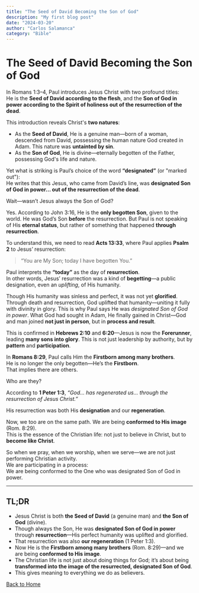 ```yaml
---
title: "The Seed of David Becoming the Son of God"
description: "My first blog post"
date: "2024-03-20"
author: "Carlos Salamanca"
category: "Bible"
---
```


# The Seed of David Becoming the Son of God

In Romans 1:3–4, Paul introduces Jesus Christ with two profound titles:  
He is the **Seed of David according to the flesh**, and the **Son of God in power according to the Spirit of holiness out of the resurrection of the dead**.

This introduction reveals Christ's **two natures**:

- As the **Seed of David**, He is a genuine man—born of a woman, descended from David, possessing the human nature God created in Adam. This nature was **untainted by sin**.
- As the **Son of God**, He is divine—eternally begotten of the Father, possessing God's life and nature.

Yet what is striking is Paul’s choice of the word **“designated”** (or "marked out"):  
He writes that this Jesus, who came from David’s line, was **designated Son of God in power… out of the resurrection of the dead**.

Wait—wasn’t Jesus always the Son of God?

Yes. According to John 3:16, He is the **only begotten Son**, given to the world. He was God’s Son **before** the resurrection. But Paul is not speaking of His **eternal status**, but rather of something that happened **through resurrection**.

To understand this, we need to read **Acts 13:33**, where Paul applies **Psalm 2** to Jesus’ resurrection:

> “You are My Son; today I have begotten You.”

Paul interprets the **“today”** as the day of **resurrection**.  
In other words, Jesus’ resurrection was a kind of **begetting**—a public designation, even an *uplifting*, of His humanity.

Though His humanity was sinless and perfect, it was not yet **glorified**. Through death and resurrection, God uplifted that humanity—uniting it fully with divinity in glory. This is why Paul says He was *designated Son of God in power*. What God had sought in Adam, He finally gained in Christ—God and man joined **not just in person**, but in **process and result**.

This is confirmed in **Hebrews 2:10** and **6:20**—Jesus is now the **Forerunner**, leading **many sons into glory**. This is not just leadership by authority, but by **pattern** and **participation**.

In **Romans 8:29**, Paul calls Him the **Firstborn among many brothers**.  
He is no longer the only begotten—He’s the **Firstborn**.  
That implies there are others.

Who are they?

According to **1 Peter 1:3**, *“God… has regenerated us… through the resurrection of Jesus Christ.”*

His resurrection was both His **designation** and our **regeneration**.

Now, we too are on the same path. We are being **conformed to His image** (Rom. 8:29).  
This is the essence of the Christian life: not just to believe in Christ, but to **become like Christ**.

So when we pray, when we worship, when we serve—we are not just performing Christian activity.  
We are participating in a process:  
We are being conformed to the One who was designated Son of God in power.

---

## TL;DR

- Jesus Christ is both **the Seed of David** (a genuine man) and **the Son of God** (divine).
- Though always the Son, He was **designated Son of God in power** through **resurrection**—His perfect humanity was uplifted and glorified.
- That resurrection was also **our regeneration** (1 Peter 1:3).
- Now He is the **Firstborn among many brothers** (Rom. 8:29)—and we are being **conformed to His image**.
- The Christian life is not just about doing things for God; it’s about being **transformed into the image of the resurrected, designated Son of God**.
- This gives meaning to everything we do as believers.

[Back to Home](/) 